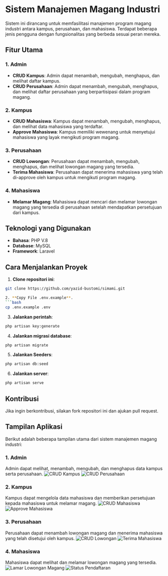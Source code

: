 # Sistem Manajemen Magang Industri

Sistem ini dirancang untuk memfasilitasi manajemen program magang industri antara kampus, perusahaan, dan mahasiswa. Terdapat beberapa jenis pengguna dengan fungsionalitas yang berbeda sesuai peran mereka.

## Fitur Utama

### 1. Admin
- **CRUD Kampus**: Admin dapat menambah, mengubah, menghapus, dan melihat daftar kampus.
- **CRUD Perusahaan**: Admin dapat menambah, mengubah, menghapus, dan melihat daftar perusahaan yang berpartisipasi dalam program magang.

### 2. Kampus
- **CRUD Mahasiswa**: Kampus dapat menambah, mengubah, menghapus, dan melihat data mahasiswa yang terdaftar.
- **Approve Mahasiswa**: Kampus memiliki wewenang untuk menyetujui mahasiswa yang layak mengikuti program magang.

### 3. Perusahaan
- **CRUD Lowongan**: Perusahaan dapat menambah, mengubah, menghapus, dan melihat lowongan magang yang tersedia.
- **Terima Mahasiswa**: Perusahaan dapat menerima mahasiswa yang telah di-approve oleh kampus untuk mengikuti program magang.

### 4. Mahasiswa
- **Melamar Magang**: Mahasiswa dapat mencari dan melamar lowongan magang yang tersedia di perusahaan setelah mendapatkan persetujuan dari kampus.

## Teknologi yang Digunakan
- **Bahasa**: PHP V.8
- **Database**: MySQL
- **Framework**: Laravel

## Cara Menjalankan Proyek
1. **Clone repositori ini**: 
```bash
git clone https://github.com/yazid-bustomi/simami.git

2. **Copy File .env.example**. 
```bash
cp .env.example .env 
```


3. **Jalankan perintah**: 
```bash
php artisan key:generate
```

4. **Jalankan migrasi database**: 
```bash
php artisan migrate
```
5. **Jalankan Seeders**: 
```bash
php artisan db:seed
```
6. **Jalankan server**: 
``` bash
php artisan serve
```
## Kontribusi
Jika ingin berkontribusi, silakan fork repositori ini dan ajukan pull request.

## Tampilan Aplikasi

Berikut adalah beberapa tampilan utama dari sistem manajemen magang industri:

### 1. Admin

Admin dapat melihat, menambah, mengubah, dan menghapus data kampus serta perusahaan.
![CRUD Kampus](https://raw.githubusercontent.com/yazid-bustomi/simami/main/Tampilan%20Aplikasi/Admin/2%20NavTab%20Kampus.png)
![CRUD Perusahaan](https://raw.githubusercontent.com/yazid-bustomi/simami/main/Tampilan%20Aplikasi/Admin/6%20NavTab%20Perusahaan.png)

### 2. Kampus

Kampus dapat mengelola data mahasiswa dan memberikan persetujuan kepada mahasiswa untuk melamar magang.
![CRUD Mahasiswa](https://raw.githubusercontent.com/yazid-bustomi/simami/main/Tampilan%20Aplikasi/Kampus/11%20NavTab%20Mahasiswa.png)
![Approve Mahasiswa](https://raw.githubusercontent.com/yazid-bustomi/simami/main/Tampilan%20Aplikasi/Kampus/20%20NavTab%20Pendaftar.png)

### 3. Perusahaan

Perusahaan dapat menambah lowongan magang dan menerima mahasiswa yang telah disetujui oleh kampus.
![CRUD Lowongan](https://raw.githubusercontent.com/yazid-bustomi/simami/main/Tampilan%20Aplikasi/Perusahaan/4%20success%20input%20lowongan.png)
![Terima Mahasiswa](https://raw.githubusercontent.com/yazid-bustomi/simami/main/Tampilan%20Aplikasi/Perusahaan/5%20seleksi%20perusahaan.png)

### 4. Mahasiswa

Mahasiswa dapat melihat dan melamar lowongan magang yang tersedia.
![Lamar Lowongan Magang](https://raw.githubusercontent.com/yazid-bustomi/simami/main/Tampilan%20Aplikasi/Mahasiswa/2%20navtab%20lowonga.png)
![Status Pendaftaran](https://raw.githubusercontent.com/yazid-bustomi/simami/main/Tampilan%20Aplikasi/Mahasiswa/7%20status%20pendaftaran.png)

